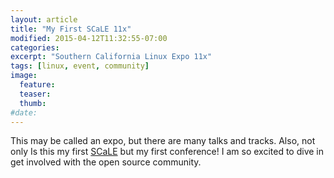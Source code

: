 ```yaml
---
layout: article
title: "My First SCaLE 11x"
modified: 2015-04-12T11:32:55-07:00
categories: 
excerpt: "Southern California Linux Expo 11x"
tags: [linux, event, community]
image:
  feature:
  teaser:
  thumb:
#date:
---
```

This may be called an expo, but there are many talks and tracks. Also, not only Is this my first [SCaLE](http://www.socallinuxexpo.org/scale11x/) but my first conference! I am so excited to dive in get involved with the open source community.

